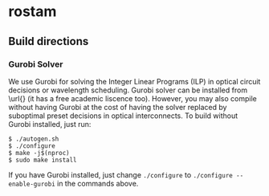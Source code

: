 # rostam

## Build directions
### Gurobi Solver
We use Gurobi for solving the Integer Linear Programs (ILP) in optical circuit decisions or wavelength scheduling. Gurobi solver can be installed from \url{} (it has a free academic liscence too). However, you may also compile without having Gurobi at the cost of having the solver replaced by suboptimal preset decisions in optical interconnects. To build without Gurobi installed, just run:
```
$ ./autogen.sh
$ ./configure
$ make -j$(nproc)
$ sudo make install
```
If you have Gurobi installed, just change ``./configure`` to  ``./configure --enable-gurobi`` in the commands above.
